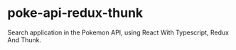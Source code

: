 # poke-api-redux-thunk
Search application in the Pokemon API, using React With Typescript, Redux And Thunk.
